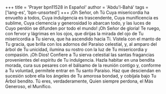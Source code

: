 +++
title = 'Prayer bpn11528 in Español'
author = 'Abdu'l-Bahá'
tags = ['lang-es', 'bpn-unsorted']
+++
¡Oh Señor, oh Tú Cuya misericordia ha envuelto a todos, Cuya indulgencia es trascendente, Cuya munificencia es sublime, Cuya clemencia y generosidad lo abarcan todo, y las luces de Cuyo perdón se difunden por todo el mundo! ¡Oh Señor de gloria! Te ruego, con fervor y lágrimas en los ojos, que dirijas la mirada del ojo de Tu misericordia a Tu sierva, que ha ascendido hacia Ti. Vístela con el manto de Tu gracia, que brilla con los adornos del Paraíso celestial, y, al amparo del árbol de Tu unicidad, ilumina su rostro con la luz de Tu misericordia y compasión. ¡Oh Dios! Confiere a Tu sierva celestial las santas fragancias provenientes del espíritu de Tu indulgencia. Hazla habitar en una bendita morada, cura sus pesares con el bálsamo de la reunión contigo y, conforme a Tu voluntad, permítele entrar en Tu santo Paraíso. Haz que desciendan en sucesión sobre ella los ángeles de Tu amorosa bondad, y cobíjala bajo Tu Árbol bendito. Tú eres, verdaderamente, Quien siempre perdona, el Más Generoso, el Munífico.
